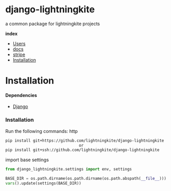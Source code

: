 django-lightningkite
==============
a common package for lightningkite projects

**index**
- [Users](docs/users.md)
- [docs](docs/docs.md)
- [stripe](docs/stripe.md)
- [Installation](#installation)

# Installation

#### Dependencies
* [Django](https://www.djangoproject.com/)

### Installation
Run the following commands:
http
```bash
pip install git+https://github.com/lightningkite/django-lightningkite
                                or
pip install git+ssh://github.com/lightningkite/django-lightningkite
```

import base settings
```python
from django_lightningkite.settings import env, settings

BASE_DIR = os.path.dirname(os.path.dirname(os.path.abspath(__file__)))
vars().update(settings(BASE_DIR))
```

